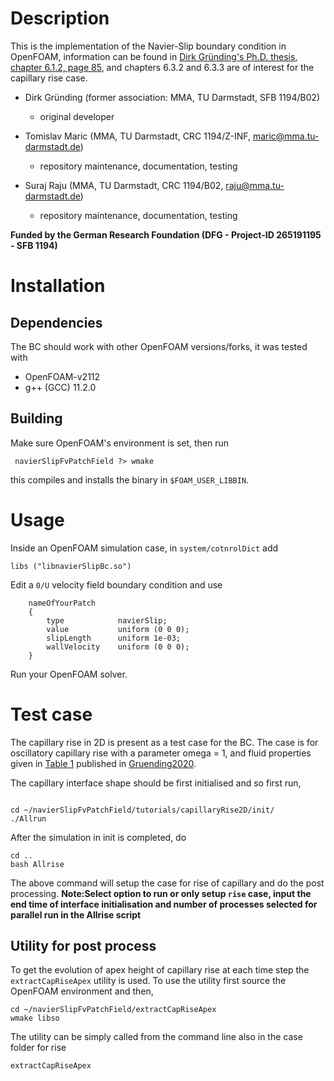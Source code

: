 # Description 

This is the implementation of the Navier-Slip boundary condition in OpenFOAM, information can be found in [Dirk Gründing's Ph.D. thesis, chapter 6.1.2, page 85](https://tuprints.ulb.tu-darmstadt.de/11442/), and chapters 6.3.2 and 6.3.3 are of interest for the capillary rise case.

* Dirk Gründing (former association: MMA, TU Darmstadt, SFB 1194/B02) 

    * original developer

* Tomislav Maric (MMA, TU Darmstadt, CRC 1194/Z-INF, maric@mma.tu-darmstadt.de) 

    * repository maintenance, documentation, testing

* Suraj Raju (MMA, TU Darmstadt, CRC 1194/B02, raju@mma.tu-darmstadt.de)

    * repository maintenance, documentation, testing

**Funded by the German Research Foundation (DFG - Project-ID 265191195 - SFB 1194)** 

# Installation 

## Dependencies 

The BC should work with other OpenFOAM versions/forks, it was tested with

* OpenFOAM-v2112 
* g++ (GCC) 11.2.0

## Building 

Make sure OpenFOAM's environment is set, then run  

```
 navierSlipFvPatchField ?> wmake  
```
this compiles and installs the binary in `$FOAM_USER_LIBBIN`. 

# Usage

Inside an OpenFOAM simulation case, in `system/cotnrolDict` add 

```
libs ("libnavierSlipBc.so")
```

Edit a `0/U` velocity field boundary condition and use  

```
    nameOfYourPatch 
    {
        type            navierSlip;
        value           uniform (0 0 0);
        slipLength      uniform 1e-03;
        wallVelocity    uniform (0 0 0);
    }
```

Run your OpenFOAM solver. 


# Test case

The capillary rise in 2D is present as a test case for the BC. The case is for oscillatory capillary rise with a parameter omega = 1, and fluid properties given in [Table 1](https://www.sciencedirect.com/science/article/pii/S0307904X20302134#tbl0001) published in [Gruending2020](https://www.sciencedirect.com/science/article/pii/S0307904X20302134).

The capillary interface shape should be first initialised and so first run,

```

cd ~/navierSlipFvPatchField/tutorials/capillaryRise2D/init/
./Allrun

```

After the simulation in init is completed, do

```
cd ..
bash Allrise

```
The above command will setup the case for rise of capillary and do the post processing. **Note:Select option to run or only setup `rise` case, input the end time of interface initialisation and number of processes selected for parallel run in the Allrise script**

## Utility for post process

To get the evolution of apex height of capillary rise at each time step the `extractCapRiseApex` utility is used. To use the utility first source the OpenFOAM environment and then,

```
cd ~/navierSlipFvPatchField/extractCapRiseApex
wmake libso

```

The utility can be simply called from the command line also in the case folder for rise


```
extractCapRiseApex

```
